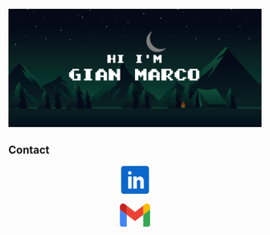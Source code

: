 ![banner](HiBanner.svg)

<!--
[![LinkedIn Badge](https://img.shields.io/badge/LinkedIn-Profile-informational?style=flat&logo=linkedin&logoColor=white&color=0D76A8)](https://www.linkedin.com/in/gian-marco-mora-tami-66233b20a)
-->

## Contact

<p align="center">
  <a href="https://www.linkedin.com/in/gian-marco-mora-tami-66233b20a/" style="text-decoration: none;">
    <img src="inIcon.svg" alt="LinkedinProfile" width="60">
  </a>
</p>

<p align="center">
  <a href="mailto:moragian6@gmail.com" style="text-decoration: none;">
    <img src="gmailIcon.svg" alt="Correo" width="60">
  </a>
</p>
